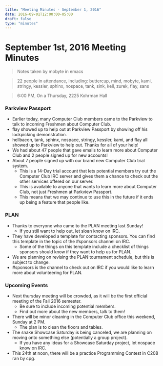```yaml
---
title: "Meeting Minutes - September 1, 2016"
date: 2016-09-01T12:00:00-05:00
draft: false
type: "minutes"
---
```


# September 1st, 2016 Meeting Minutes
> Notes taken by mobyte in emacs

> 22 people in attendance, including: buttercup, mind, mobyte, kami, stringy, kessler, sphinx, nospace, tank, sink, kell, zurek, flay, sans

> 6:00 PM, On a Thursday, 2225 Kohrman Hall

### Parkview Passport
- Earlier today, many Computer Club members came to the Parkview to talk to incoming Freshmen about Computer Club.
- flay showed up to help out at Parkview Passport by showing off his lockpicking demonstration.
- hellbacon, tank, sphinx, nospace, stringy, kessler, kami, and flay all showed up to Parkview to help out. Thanks for all of your help!
- We had about 47 people that gave emails to learn more about Computer Club and 2 people signed up for new accounts!
- About 7 people signed up with our brand new Computer Club trial system.
  - This is a 14-Day trial account that lets potential members try out the Computer Club IRC server and gives them a chance to check out the other services offered on our server.
  - This is available to anyone that wants to learn more about Computer Club, not just Freshmen at Parkview Passport.
  - This means that we may continue to use this in the future if it ends up being a feature that people like.
  
### PLAN
- Thanks to everyone who came to the PLAN meeting last Sunday!
  - If you still want to help out, let sloan know on IRC.
- They have developed a template for contacting sponsors. You can find this template in the topic of the #sponsors channel on IRC.
  - Some of the things on this template include a checklist of things sponsors should know if they want to help us for PLAN.
- We are planning on revising the PLAN tournament schedule, but this is subject to change.
- #sponsors is the channel to check out on IRC if you would like to learn more about volunteering for PLAN.

### Upcoming Events
- Next thursday meeting will be crowded, as it will be the first official meeting of the Fall 2016 semester.
  - Be sure to include incoming potential members.
  - Find out more about the new members, talk to them!
- There will be minor cleaning in the Computer Club office this weekend, Sunday at 2 PM.
  - The plan is to clean the floors and tables.
- The snake Showcase Saturday is being canceled, we are planning on moving onto something else (potentially a group project).
  - If you have any ideas for a Showcase Saturday project, let nospace know on IRC.
- This 24th at noon, there will be a practice Programming Contest in C208 ran by cpg.
